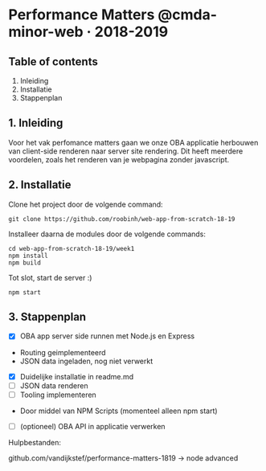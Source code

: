 # Performance Matters @cmda-minor-web · 2018-2019

## Table of contents
1. Inleiding
2. Installatie
3. Stappenplan

## 1. Inleiding
Voor het vak perfomance matters gaan we onze OBA applicatie herbouwen van client-side renderen naar server site rendering. Dit heeft meerdere voordelen, zoals het renderen van je webpagina zonder javascript.


## 2. Installatie
Clone het project door de volgende command:
```
git clone https://github.com/roobinh/web-app-from-scratch-18-19
```

Installeer daarna de modules door de volgende commands:
```
cd web-app-from-scratch-18-19/week1
npm install
npm build
```

Tot slot, start de server :)
```
npm start
```

## 3. Stappenplan
- [x] OBA app server side runnen met Node.js en Express
- Routing geimplementeerd
- JSON data ingeladen, nog niet verwerkt
- [x] Duidelijke installatie in readme.md
- [ ] JSON data renderen
- [ ] Tooling implementeren 
- Door middel van NPM Scripts (momenteel alleen npm start)
- [ ] (optioneel) OBA API in applicatie verwerken


Hulpbestanden:

github.com/vandijkstef/performance-matters-1819
-> node advanced

